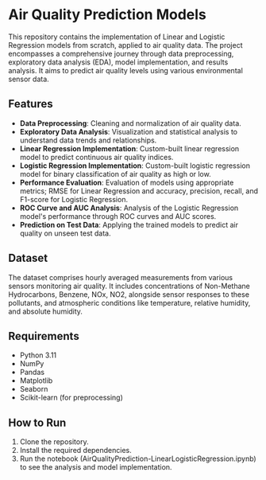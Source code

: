 # Air Quality Prediction Models

This repository contains the implementation of Linear and Logistic Regression models from scratch, applied to air quality data. The project encompasses a comprehensive journey through data preprocessing, exploratory data analysis (EDA), model implementation, and results analysis. It aims to predict air quality levels using various environmental sensor data.

## Features
- **Data Preprocessing**: Cleaning and normalization of air quality data.
- **Exploratory Data Analysis**: Visualization and statistical analysis to understand data trends and relationships.
- **Linear Regression Implementation**: Custom-built linear regression model to predict continuous air quality indices.
- **Logistic Regression Implementation**: Custom-built logistic regression model for binary classification of air quality as high or low.
- **Performance Evaluation**: Evaluation of models using appropriate metrics; RMSE for Linear Regression and accuracy, precision, recall, and F1-score for Logistic Regression.
- **ROC Curve and AUC Analysis**: Analysis of the Logistic Regression model's performance through ROC curves and AUC scores.
- **Prediction on Test Data**: Applying the trained models to predict air quality on unseen test data.

## Dataset
The dataset comprises hourly averaged measurements from various sensors monitoring air quality. It includes concentrations of Non-Methane Hydrocarbons, Benzene, NOx, NO2, alongside sensor responses to these pollutants, and atmospheric conditions like temperature, relative humidity, and absolute humidity.

## Requirements
- Python 3.11
- NumPy
- Pandas
- Matplotlib
- Seaborn
- Scikit-learn (for preprocessing)

## How to Run
1. Clone the repository.
2. Install the required dependencies.
3. Run the notebook (AirQualityPrediction-LinearLogisticRegression.ipynb) to see the analysis and model implementation.
